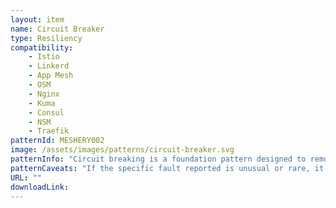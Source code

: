 ```yaml
---
layout: item
name: Circuit Breaker
type: Resiliency
compatibility:
    - Istio
    - Linkerd
    - App Mesh
    - OSM
    - Nginx
    - Kuma
    - Consul
    - NSM
    - Traefik
patternId: MESHERY002
image: /assets/images/patterns/circuit-breaker.svg
patternInfo: "Circuit breaking is a foundation pattern designed to remove endpoints that persistently return error messages from a load-balanced group.  Circuit Breakers go hand in hand with the retry pattern; while a retry attempts to recover from an endpoint returning an error when the system knows an endpoint is failing, a circuit breaker ensures that it is no longer called."
patternCaveats: "If the specific fault reported is unusual or rare, it might have been caused by unusual circumstances such as a network packet becoming corrupted while it was being transmitted. In this case, the service mesh could retry the failing request again immediately because the same failure is unlikely to be repeated and the request will probably be successful."
URL: ""
downloadLink: 
---
```

    